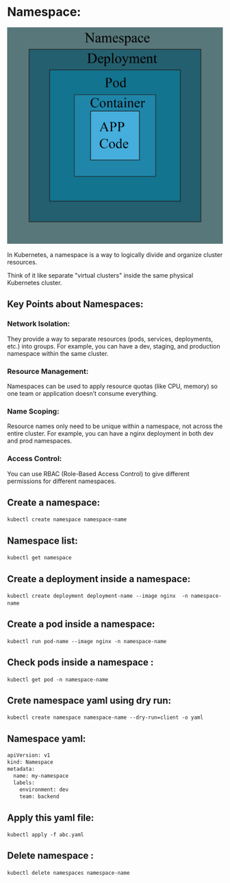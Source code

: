 # Namespace:

 ![Image Alt](https://github.com/sheikhsalmanhossain/kubernetes/blob/57fe628a22d7fda76e05ead6f7c6e0b4c6a666a2/kubernetes-resources/namespace/namespace.jpg)

In Kubernetes, a namespace is a way to logically divide and organize cluster resources.

Think of it like separate "virtual clusters" inside the same physical Kubernetes cluster.

## Key Points about Namespaces:

### Network Isolation:

 They provide a way to separate resources (pods, services, deployments, etc.) into groups. For example, you can have a dev, staging, and production namespace within the same cluster.

### Resource Management:

 Namespaces can be used to apply resource quotas (like CPU, memory) so one team or application doesn’t consume everything.

### Name Scoping:

 Resource names only need to be unique within a namespace, not across the entire cluster. For example, you can have a nginx deployment in both dev and prod namespaces.

### Access Control:

 You can use RBAC (Role-Based Access Control) to give different permissions for different namespaces.


## Create a namespace:

``` kubectl create namespace namespace-name ```

## Namespace list:
``` kubectl get namespace ```

## Create a deployment inside a namespace:

``` kubectl create deployment deployment-name --image nginx  -n namespace-name ```

## Create a pod inside a namespace:

``` kubectl run pod-name --image nginx -n namespace-name ```

## Check pods inside a namespace :

``` kubectl get pod -n namespace-name ```

## Crete namespace yaml using dry run:

``` kubectl create namespace namespace-name --dry-run=client -o yaml ```

## Namespace yaml:
```
apiVersion: v1
kind: Namespace
metadata:
  name: my-namespace
  labels:
    environment: dev
    team: backend
```

## Apply this yaml file:
``` kubectl apply -f abc.yaml ```

## Delete namespace :
``` kubectl delete namespaces namespace-name ```
